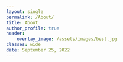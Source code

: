 ```yaml
---
layout: single
permalink: /About/
title: About
author_profile: true
header:
    overlay_image: /assets/images/best.jpg
classes: wide
date: September 25, 2022
---
```



